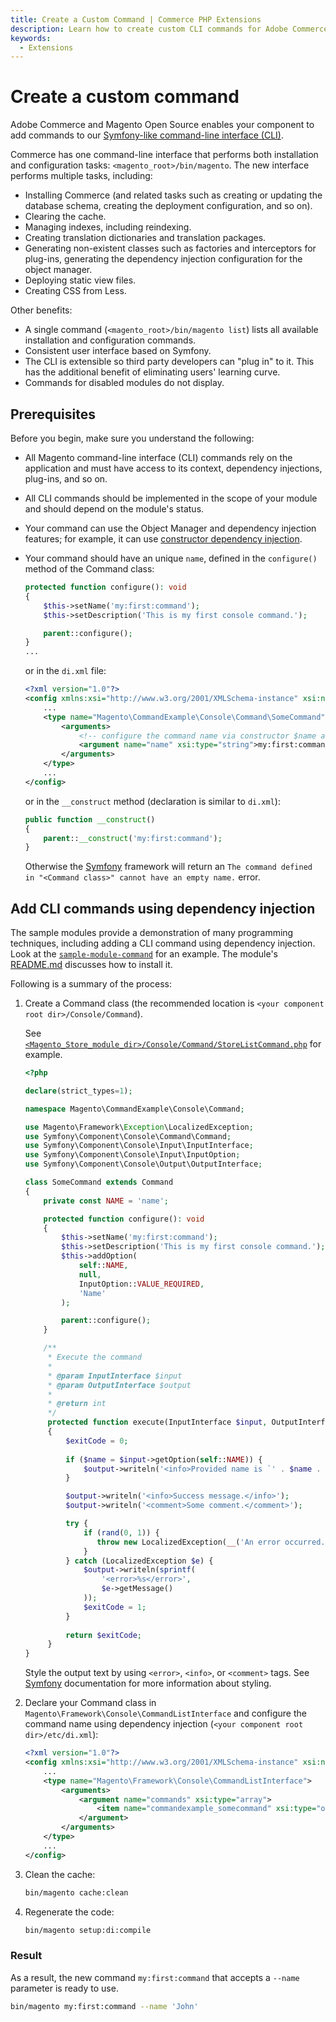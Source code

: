 ```yaml
---
title: Create a Custom Command | Commerce PHP Extensions
description: Learn how to create custom CLI commands for Adobe Commerce and Magento Open Source.
keywords:
  - Extensions
---
```


# Create a custom command

Adobe Commerce and Magento Open Source enables your component to add commands to our [Symfony-like command-line interface (CLI)](https://symfony.com/doc/current/components/console.html).

Commerce has one command-line interface that performs both installation and configuration tasks: `<magento_root>/bin/magento`. The new interface performs multiple tasks, including:

-  Installing Commerce (and related tasks such as creating or updating the database schema, creating the deployment configuration, and so on).
-  Clearing the cache.
-  Managing indexes, including reindexing.
-  Creating translation dictionaries and translation packages.
-  Generating non-existent classes such as factories and interceptors for plug-ins, generating the dependency injection configuration for the object manager.
-  Deploying static view files.
-  Creating CSS from Less.

Other benefits:

-  A single command (`<magento_root>/bin/magento list`) lists all available installation and configuration commands.
-  Consistent user interface based on Symfony.
-  The CLI is extensible so third party developers can "plug in" to it. This has the additional benefit of eliminating users' learning curve.
-  Commands for disabled modules do not display.

## Prerequisites

Before you begin, make sure you understand the following:

-  All Magento command-line interface (CLI) commands rely on the application and must have access to its context, dependency injections, plug-ins, and so on.
-  All CLI commands should be implemented in the scope of your module and should depend on the module's status.
-  Your command can use the Object Manager and dependency injection features; for example, it can use [constructor dependency injection](../components/dependency-injection.md#constructor-injection).
-  Your command should have an unique `name`, defined in the `configure()` method of the Command class:

    ```php
    protected function configure(): void
    {
        $this->setName('my:first:command');
        $this->setDescription('This is my first console command.');

        parent::configure();
    }
    ...
    ```

   or in the `di.xml` file:

    ```xml
    <?xml version="1.0"?>
    <config xmlns:xsi="http://www.w3.org/2001/XMLSchema-instance" xsi:noNamespaceSchemaLocation="urn:magento:framework:ObjectManager/etc/config.xsd">
        ...
        <type name="Magento\CommandExample\Console\Command\SomeCommand">
            <arguments>
                <!-- configure the command name via constructor $name argument -->
                <argument name="name" xsi:type="string">my:first:command</argument>
            </arguments>
        </type>
        ...
    </config>
    ```

    or in the `__construct` method (declaration is similar to `di.xml`):

    ```php
    public function __construct()
    {
        parent::__construct('my:first:command');
    }
    ```

   Otherwise the [Symfony](https://github.com/symfony/console/blob/7.2/Application.php#L557) framework will return an `The command defined in "<Command class>" cannot have an empty name.` error.

## Add CLI commands using dependency injection

The sample modules provide a demonstration of many programming techniques, including adding a CLI command using dependency injection. Look at the [`sample-module-command`](https://github.com/magento/magento2-samples/tree/master/sample-module-command) for an example. The module's [README.md](https://github.com/magento/magento2-samples/blob/master/sample-module-command/README.md) discusses how to install it.

Following is a summary of the process:

1. Create a Command class (the recommended location is `<your component root dir>/Console/Command`).

   See [`<Magento_Store_module_dir>/Console/Command/StoreListCommand.php`](https://github.com/magento/magento2/blob/2.4/app/code/Magento/Store/Console/Command/StoreListCommand.php) for example.

    ```php
    <?php
   
    declare(strict_types=1);
   
    namespace Magento\CommandExample\Console\Command;

    use Magento\Framework\Exception\LocalizedException;
    use Symfony\Component\Console\Command\Command;
    use Symfony\Component\Console\Input\InputInterface;
    use Symfony\Component\Console\Input\InputOption;
    use Symfony\Component\Console\Output\OutputInterface;

    class SomeCommand extends Command
    {
        private const NAME = 'name';

        protected function configure(): void
        {
            $this->setName('my:first:command');
            $this->setDescription('This is my first console command.');
            $this->addOption(
                self::NAME,
                null,
                InputOption::VALUE_REQUIRED,
                'Name'
            );

            parent::configure();
        }

        /**
         * Execute the command
         *
         * @param InputInterface $input
         * @param OutputInterface $output
         *
         * @return int
         */
         protected function execute(InputInterface $input, OutputInterface $output): int
         {
             $exitCode = 0;
             
             if ($name = $input->getOption(self::NAME)) {
                 $output->writeln('<info>Provided name is `' . $name . '`</info>');
             }

             $output->writeln('<info>Success message.</info>');
             $output->writeln('<comment>Some comment.</comment>');

             try {
                 if (rand(0, 1)) {
                    throw new LocalizedException(__('An error occurred.'));
                 }
             } catch (LocalizedException $e) {
                 $output->writeln(sprintf(
                     '<error>%s</error>',
                     $e->getMessage()
                 ));
                 $exitCode = 1;
             }
             
             return $exitCode;
         }
    }
    ```

    Style the output text by using `<error>`, `<info>`, or `<comment>` tags. See [Symfony](https://symfony.com/doc/current/console/coloring.html) documentation for more information about styling.

1. Declare your Command class in `Magento\Framework\Console\CommandListInterface` and configure the command name using dependency injection (`<your component root dir>/etc/di.xml`):

    ```xml
    <?xml version="1.0"?>
    <config xmlns:xsi="http://www.w3.org/2001/XMLSchema-instance" xsi:noNamespaceSchemaLocation="urn:magento:framework:ObjectManager/etc/config.xsd">
        ...
        <type name="Magento\Framework\Console\CommandListInterface">
            <arguments>
                <argument name="commands" xsi:type="array">
                    <item name="commandexample_somecommand" xsi:type="object">Magento\CommandExample\Console\Command\SomeCommand</item>
                </argument>
            </arguments>
        </type>
        ...
    </config>
    ```

1. Clean the cache:

    ```bash
    bin/magento cache:clean
    ```

1. Regenerate the code:

    ```bash
    bin/magento setup:di:compile
    ```

### Result

As a result, the new command `my:first:command` that accepts a `--name` parameter is ready to use.

```bash
bin/magento my:first:command --name 'John'
```
